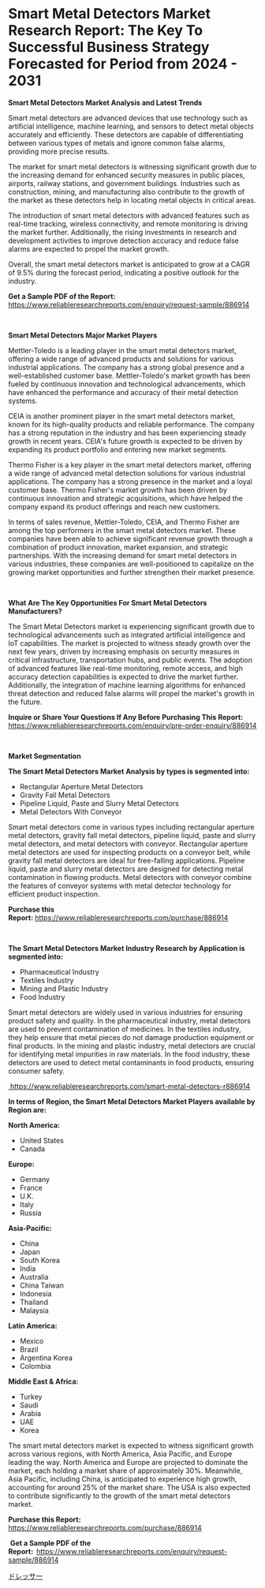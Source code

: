 <p><h1>Smart Metal Detectors Market Research Report: The Key To Successful Business Strategy Forecasted for Period from 2024 - 2031</h1></p><p><strong>Smart Metal Detectors Market Analysis and Latest Trends</strong></p>
<p><p>Smart metal detectors are advanced devices that use technology such as artificial intelligence, machine learning, and sensors to detect metal objects accurately and efficiently. These detectors are capable of differentiating between various types of metals and ignore common false alarms, providing more precise results.</p><p>The market for smart metal detectors is witnessing significant growth due to the increasing demand for enhanced security measures in public places, airports, railway stations, and government buildings. Industries such as construction, mining, and manufacturing also contribute to the growth of the market as these detectors help in locating metal objects in critical areas.</p><p>The introduction of smart metal detectors with advanced features such as real-time tracking, wireless connectivity, and remote monitoring is driving the market further. Additionally, the rising investments in research and development activities to improve detection accuracy and reduce false alarms are expected to propel the market growth.</p><p>Overall, the smart metal detectors market is anticipated to grow at a CAGR of 9.5% during the forecast period, indicating a positive outlook for the industry.</p></p>
<p><strong>Get a Sample PDF of the Report:&nbsp;</strong> <a href="https://www.reliableresearchreports.com/enquiry/request-sample/886914">https://www.reliableresearchreports.com/enquiry/request-sample/886914</a></p>
<p>&nbsp;</p>
<p><strong>Smart Metal Detectors Major Market Players</strong></p>
<p><p>Mettler-Toledo is a leading player in the smart metal detectors market, offering a wide range of advanced products and solutions for various industrial applications. The company has a strong global presence and a well-established customer base. Mettler-Toledo's market growth has been fueled by continuous innovation and technological advancements, which have enhanced the performance and accuracy of their metal detection systems. </p><p>CEIA is another prominent player in the smart metal detectors market, known for its high-quality products and reliable performance. The company has a strong reputation in the industry and has been experiencing steady growth in recent years. CEIA's future growth is expected to be driven by expanding its product portfolio and entering new market segments.</p><p>Thermo Fisher is a key player in the smart metal detectors market, offering a wide range of advanced metal detection solutions for various industrial applications. The company has a strong presence in the market and a loyal customer base. Thermo Fisher's market growth has been driven by continuous innovation and strategic acquisitions, which have helped the company expand its product offerings and reach new customers.</p><p>In terms of sales revenue, Mettler-Toledo, CEIA, and Thermo Fisher are among the top performers in the smart metal detectors market. These companies have been able to achieve significant revenue growth through a combination of product innovation, market expansion, and strategic partnerships. With the increasing demand for smart metal detectors in various industries, these companies are well-positioned to capitalize on the growing market opportunities and further strengthen their market presence.</p></p>
<p>&nbsp;</p>
<p><strong>What Are The Key Opportunities For Smart Metal Detectors Manufacturers?</strong></p>
<p><p>The Smart Metal Detectors market is experiencing significant growth due to technological advancements such as integrated artificial intelligence and IoT capabilities. The market is projected to witness steady growth over the next few years, driven by increasing emphasis on security measures in critical infrastructure, transportation hubs, and public events. The adoption of advanced features like real-time monitoring, remote access, and high accuracy detection capabilities is expected to drive the market further. Additionally, the integration of machine learning algorithms for enhanced threat detection and reduced false alarms will propel the market's growth in the future.</p></p>
<p><strong>Inquire or Share Your Questions If Any Before Purchasing This Report:</strong> <a href="https://www.reliableresearchreports.com/enquiry/pre-order-enquiry/886914">https://www.reliableresearchreports.com/enquiry/pre-order-enquiry/886914</a></p>
<p>&nbsp;</p>
<p><strong>Market Segmentation</strong></p>
<p><strong>The Smart Metal Detectors Market Analysis by types is segmented into:</strong></p>
<p><ul><li>Rectangular Aperture Metal Detectors</li><li>Gravity Fall Metal Detectors</li><li>Pipeline Liquid, Paste and Slurry Metal Detectors</li><li>Metal Detectors With Conveyor</li></ul></p>
<p><p>Smart metal detectors come in various types including rectangular aperture metal detectors, gravity fall metal detectors, pipeline liquid, paste and slurry metal detectors, and metal detectors with conveyor. Rectangular aperture metal detectors are used for inspecting products on a conveyor belt, while gravity fall metal detectors are ideal for free-falling applications. Pipeline liquid, paste and slurry metal detectors are designed for detecting metal contamination in flowing products. Metal detectors with conveyor combine the features of conveyor systems with metal detector technology for efficient product inspection.</p></p>
<p><strong>Purchase this Report:&nbsp;</strong><a href="https://www.reliableresearchreports.com/purchase/886914">https://www.reliableresearchreports.com/purchase/886914</a></p>
<p>&nbsp;</p>
<p><strong>The Smart Metal Detectors Market Industry Research by Application is segmented into:</strong></p>
<p><ul><li>Pharmaceutical Industry</li><li>Textiles Industry</li><li>Mining and Plastic Industry</li><li>Food Industry</li></ul></p>
<p><p>Smart metal detectors are widely used in various industries for ensuring product safety and quality. In the pharmaceutical industry, metal detectors are used to prevent contamination of medicines. In the textiles industry, they help ensure that metal pieces do not damage production equipment or final products. In the mining and plastic industry, metal detectors are crucial for identifying metal impurities in raw materials. In the food industry, these detectors are used to detect metal contaminants in food products, ensuring consumer safety.</p></p>
<p><a href="https://www.reliableresearchreports.com/smart-metal-detectors-r886914">&nbsp;https://www.reliableresearchreports.com/smart-metal-detectors-r886914</a></p>
<p><strong>In terms of Region, the Smart Metal Detectors Market Players available by Region are:</strong></p>
<p>
    <p> <strong> North America: </strong>
        <ul>
            <li>United States</li>
            <li>Canada</li>
        </ul>
        </p> 
    <p> <strong> Europe: </strong>
        <ul>
            <li>Germany</li>
            <li>France</li>
            <li>U.K.</li>
            <li>Italy</li>
            <li>Russia</li>
        </ul>
        </p> 
    <p> <strong> Asia-Pacific: </strong>
        <ul>
            <li>China</li>
            <li>Japan</li>
            <li>South Korea</li>
            <li>India</li>
            <li>Australia</li>
            <li>China Taiwan</li>
            <li>Indonesia</li>
            <li>Thailand</li>
            <li>Malaysia</li>
        </ul>
        </p> 
    <p> <strong> Latin America: </strong>
        <ul>
            <li>Mexico</li>
            <li>Brazil</li>
            <li>Argentina Korea</li>
            <li>Colombia</li>
        </ul>
        </p> 
    <p> <strong> Middle East & Africa: </strong>
        <ul>
            <li>Turkey</li>
            <li>Saudi</li>
            <li>Arabia</li>
            <li>UAE</li>
            <li>Korea</li>
        </ul>
    </p>
    </p>
<p><p>The smart metal detectors market is expected to witness significant growth across various regions, with North America, Asia Pacific, and Europe leading the way. North America and Europe are projected to dominate the market, each holding a market share of approximately 30%. Meanwhile, Asia Pacific, including China, is anticipated to experience high growth, accounting for around 25% of the market share. The USA is also expected to contribute significantly to the growth of the smart metal detectors market.</p></p>
<p><strong>Purchase this Report: </strong><a href="https://www.reliableresearchreports.com/purchase/886914">https://www.reliableresearchreports.com/purchase/886914</a></p>
<p>&nbsp;<strong>Get a Sample PDF of the Report:&nbsp;&nbsp;</strong><a href="https://www.reliableresearchreports.com/enquiry/request-sample/886914">https://www.reliableresearchreports.com/enquiry/request-sample/886914</a></p>
<p><strong></strong></p>
<p><p><a href="https://github.com/ppmazlotr77499/Market-Research-Report-List-1/blob/main/157547528521.md">ドレッサー</a></p></p>